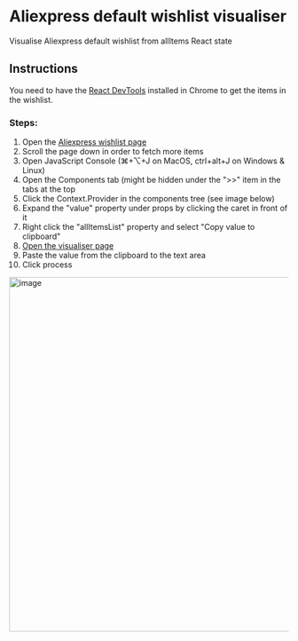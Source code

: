 # Aliexpress default wishlist visualiser
Visualise Aliexpress default wishlist from allItems React state

## Instructions

You need to have the [React DevTools](https://chromewebstore.google.com/detail/react-developer-tools/fmkadmapgofadopljbjfkapdkoienihi) installed in Chrome to get the items in the wishlist.

### Steps:
1. Open the [Aliexpress wishlist page](https://www.aliexpress.com/p/wishlist/index.html)
1. Scroll the page down in order to fetch more items
1. Open JavaScript Console (⌘+⌥+J on MacOS, ctrl+alt+J on Windows & Linux)
1. Open the Components tab (might be hidden under the ">>" item in the tabs at the top
1. Click the Context.Provider in the components tree (see image below)
1. Expand the "value" property under props by clicking the caret in front of it
1. Right click the "allItemsList" property and select "Copy value to clipboard"
1. <a href="https://gadgetmies.github.io/aliexpress_default_wishlist/public/" target="_blank">Open the visualiser page</a>
1. Paste the value from the clipboard to the text area
1. Click process

<img width="639" alt="image" src="https://github.com/gadgetmies/aliexpress_default_wishlist/assets/71213783/6efdabd3-9a32-474b-9664-6980cdc31e31">

